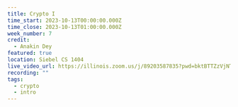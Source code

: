 ```yaml
---
title: Crypto I
time_start: 2023-10-13T00:00:00.000Z
time_close: 2023-10-13T01:00:00.000Z
week_number: 7
credit:
  - Anakin Dey
featured: true
location: Siebel CS 1404
live_video_url: https://illinois.zoom.us/j/89203587835?pwd=bktBTTZzVjNTenRnQ0hEbG1HNmh1dz09
recording: ""
tags:
  - crypto
  - intro
---
```

